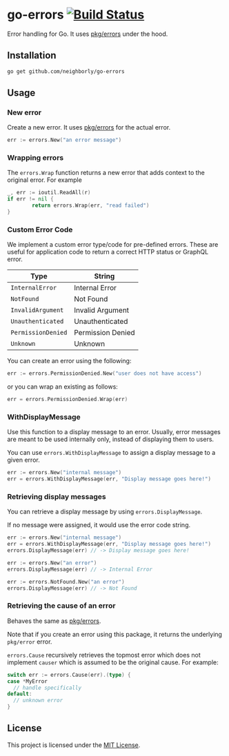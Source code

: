 # go-errors [![Build Status](https://travis-ci.com/neighborly/go-errors.svg?branch=master)](https://travis-ci.com/neighborly/go-errors)

Error handling for Go. It uses [pkg/errors](https://github.com/pkg/errors)
under the hood.

## Installation

```sh
go get github.com/neighborly/go-errors
```

## Usage

### New error

Create a new error. It uses [pkg/errors](https://github.com/pkg/errors) for the
actual error.

```go
err := errors.New("an error message")
```

### Wrapping errors

The `errors.Wrap` function returns a new error that adds context to the original error. For example

```go
_, err := ioutil.ReadAll(r)
if err != nil {
        return errors.Wrap(err, "read failed")
}
```

### Custom Error Code

We implement a custom error type/code for pre-defined errors. These are useful
for application code to return a correct HTTP status or GraphQL error.

| Type               | String            |
|--------------------|-------------------|
| `InternalError`    | Internal Error    |
| `NotFound`         | Not Found         |
| `InvalidArgument`  | Invalid Argument  |
| `Unauthenticated`  | Unauthenticated   |
| `PermissionDenied` | Permission Denied |
| `Unknown`          | Unknown           |

You can create an error using the following:

```go
err := errors.PermissionDenied.New("user does not have access")
```

or you can wrap an existing as follows:

```go
err = errors.PermissionDenied.Wrap(err)
```

### WithDisplayMessage

Use this function to a display message to an error. Usually, error messages
are meant to be used internally only, instead of displaying them to users.

You can use `errors.WithDisplayMessage` to assign a display message to a given
error.

```go
err := errors.New("internal message")
err = errors.WithDisplayMessage(err, "Display message goes here!")
```

### Retrieving display messages

You can retrieve a display message by using `errors.DisplayMessage`.

If no message were assigned, it would use the error code string.

```go
err := errors.New("internal message")
err = errors.WithDisplayMessage(err, "Display message goes here!")
errors.DisplayMessage(err) // -> Display message goes here!
```

```go
err := errors.New("an error")
errors.DisplayMessage(err) // -> Internal Error
```

```go
err := errors.NotFound.New("an error")
errors.DisplayMessage(err) // -> Not Found
```

### Retrieving the cause of an error

Behaves the same as [pkg/errors](https://github.com/pkg/errors).

Note that if you create an error using this package, it returns the
underlying `pkg/error` error.

`errors.Cause`  recursively retrieves the topmost error which does not
implement `causer` which is assumed to be the original cause. For example:

```go
switch err := errors.Cause(err).(type) {
case *MyError
  // handle specifically
default:
  // unknown error
}
```

## License

This project is licensed under the [MIT License](LICENSE.md).
